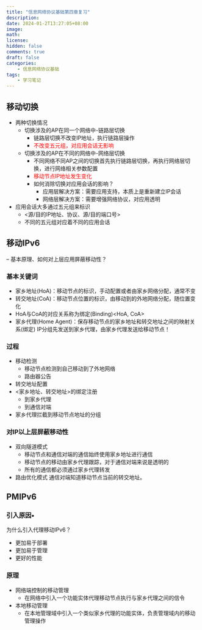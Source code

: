 ```yaml
---
title: "信息网络协议基础第四章复习"
description: 
date: 2024-01-2T13:27:05+08:00
image: 
math: 
license: 
hidden: false
comments: true
draft: false
categories:
    - 信息网络协议基础
tags:
    - 学习笔记
---
```



## 移动切换
- 两种切换情况
	- 切换涉及的AP在同一个网络中-链路层切换
		- 链路层切换不改变IP地址，执行链路层操作
		- <font color="#ff0000">不改变五元组，对应用会话无影响</font>
	- 切换涉及的AP在不同的网络中-网络层切换
		- 不同网络不同AP之间的切换首先执行链路层切换，再执行网络层切换，进行网络相关参数配置
		- <font color="#ff0000">移动节点IP地址发生变化</font>
		- 如何消除切换对应用会话的影响？
			- 应用层解决方案：需要应用支持，本质上是重新建立IP会话
			- 网络层解决方案：需要增强网络协议，对应用透明
- 应用会话大多通过五元组来标识
	- <源/目的IP地址、协议、源/目的端口号>
	- 不同的五元组对应着不同的应用会话

## 移动IPv6
– 基本原理、如何对上层应用屏蔽移动性？
### 基本关键词
- 家乡地址(HoA)：移动节点的标识，手动配置或者由家乡网络分配，通常不变
- 转交地址(CoA)：移动节点位置的标识，由移动到的外地网络分配，随位置变化
- HoA与CoA的对应关系称为绑定(Binding)<HoA, CoA>
- 家乡代理(Home Agent)：保存移动节点的家乡地址和转交地址之间的映射关系(绑定)
IP分组先发送到家乡代理，由家乡代理发送给移动节点！

### 过程
- 移动检测
	- 移动节点检测到自己移动到了外地网络
	- 路由器公告
- 转交地址配置
- <家乡地址、转交地址>的绑定注册
	- 到家乡代理
	- 到通信对端
- 家乡代理拦截到移动节点地址的分组

### 对IP以上层屏蔽移动性
- 双向隧道模式
	- 移动节点和通信对端的通信始终使用家乡地址进行通信
	- 移动节点的移动由家乡代理跟踪，对于通信对端来说是透明的
	- 所有的通信都必须通过家乡代理转发
- 路由优化模式
	通信对端知道移动节点当前的转交地址。

## PMIPv6

### 引入原因•
为什么引入代理移动IPv6？
- 更加易于部署
- 更加易于管理
- 更好的性能
 ### 原理
 - 网络端控制的移动管理
	 - 在网络中引入一个功能实体代理移动节点执行与家乡代理之间的信令
- 本地移动管理
	- 在本地管理域中引入一个类似家乡代理的功能实体，负责管理域内的移动管理操作
